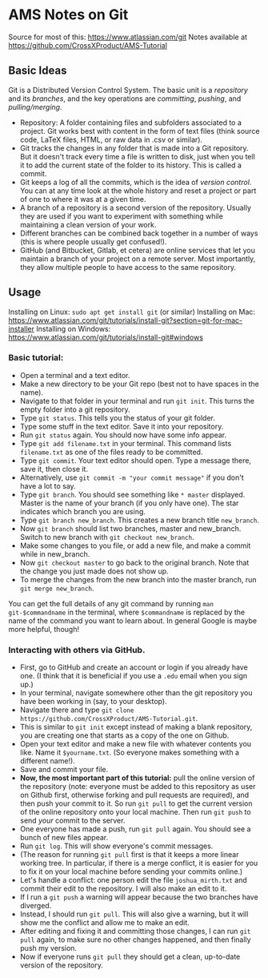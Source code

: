 # AMS Notes on Git

Source for most of this: https://www.atlassian.com/git
Notes available at https://github.com/CrossXProduct/AMS-Tutorial

## Basic Ideas

Git is a Distributed Version Control System.
The basic unit is a _repository_ and its _branches_, and the key operations are _committing_, _pushing_, and _pulling/merging_.

* Repository: A folder containing files and subfolders associated to a project. Git works best with content in the form of text files (think source code, LaTeX files, HTML, or raw data in .csv or similar).
* Git tracks the changes in any folder that is made into a Git repository. But it doesn't track every time a file is written to disk, just when you tell it to add the current state of the folder to its history. This is called a commit.
* Git keeps a log of all the commits, which is the idea of _version control_. You can at any time look at the whole history and reset a project or part of one to where it was at a given time.
* A branch of a repository is a second version of the repository. Usually they are used if you want to experiment with something while maintaining a clean version of your work.
* Different branches can be combined back together in a number of ways (this is where people usually get confused!).
* GitHub (and Bitbucket, Gitlab, et cetera) are online services that let you maintain a branch of your project on a remote server. Most importantly, they allow multiple people to have access to the same repository.

## Usage
Installing on Linux: `sudo apt get install git` (or similar)
Installing on Mac: https://www.atlassian.com/git/tutorials/install-git?section=git-for-mac-installer
Installing on Windows: https://www.atlassian.com/git/tutorials/install-git#windows

### Basic tutorial:
* Open a terminal and a text editor.
* Make a new directory to be your Git repo (best not to have spaces in the name).
* Navigate to that folder in your terminal and run `git init`. This turns the empty folder into a git repository.
* Type `git status`. This tells you the status of your git folder.
* Type some stuff in the text editor. Save it into your repository.
* Run `git status` again. You should now have some info appear.
* Type `git add filename.txt` in your terminal. This command lists `filename.txt` as one of the files ready to be committed.
* Type `git commit`. Your text editor should open. Type a message there, save it, then close it.
* Alternatively, use `git commit -m "your commit message"` if you don't have a lot to say.
* Type `git branch`. You should see something like `* master` displayed. Master is the name of your branch (if you only have one). The star indicates which branch you are using.
* Type `git branch new_branch`. This creates a new branch title `new_branch`.
* Now `git branch` should list two branches, master and new_branch. Switch to new branch with `git checkout new_branch`.
* Make some changes to you file, or add a new file, and make a commit while in new_branch.
* Now `git checkout master` to go back to the original branch. Note that the change you just made does not show up.
* To merge the changes from the new branch into the master branch, run `git merge new_branch`.

You can get the full details of any git command by running `man git-$commandname` in the terminal, where `$commandname` is replaced by the name of the command you want to learn about. In general Google is maybe more helpful, though!

### Interacting with others via GitHub.
* First, go to GitHub and create an account or login if you already have one. (I think that it is beneficial if you use a `.edu` email when you sign up.)
* In your terminal, navigate somewhere other than the git repository you have been working in (say, to your desktop).
* Navigate there and type `git clone https://github.com/CrossXProduct/AMS-Tutorial.git`.
* This is similar to `git init` except instead of making a blank repository, you are creating one that starts as a copy of the one on Github.
* Open your text editor and make a new file with whatever contents you like. Name it `$yourname.txt`. (So everyone makes something with a different name!).
* Save and commit your file.
* **Now, the most important part of this tutorial:** pull the online version of the repository (note: everyone must be added to this repository as user on Github first, otherwise forking and pull requests are required), and then push your commit to it. So run `git pull` to get the current version of the online repository onto your local machine. Then run `git push` to send *your* commit to the server.
* One everyone has made a push, run `git pull` again. You should see a bunch of new files appear.
* Run `git log`. This will show everyone's commit messages.
* (The reason for running `git pull` first is that it keeps a more linear working tree. In particular, if there is a merge conflict, it is easier for you to fix it on your local machine before sending your commits online.)
* Let's handle a conflict: one person edit the file `joshua_mirth.txt` and commit their edit to the repository. I will also make an edit to it.
* If I run a `git push` a warning will appear because the two branches have diverged.
* Instead, I should run `git pull`. This will also give a warning, but it will show me the conflict and allow me to make an edit.
* After editing and fixing it and committing those changes, I can run `git pull` again, to make sure no other changes happened, and then finally push my version.
* Now if everyone runs `git pull` they should get a clean, up-to-date version of the repository.
